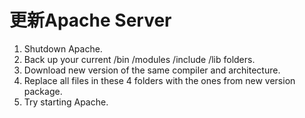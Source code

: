 # 更新Apache Server

1. Shutdown Apache.
2. Back up your current /bin /modules /include /lib folders.
3. Download new version of the same compiler and architecture.
4. Replace all files in these 4 folders with the ones from new version package.
5. Try starting Apache.
